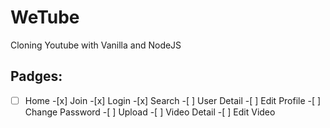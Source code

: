 # WeTube

Cloning Youtube with Vanilla and NodeJS

## Padges:

-[ ] Home -[x] Join -[x] Login -[x] Search -[ ] User Detail -[ ] Edit Profile -[ ] Change Password -[ ] Upload -[ ] Video Detail -[ ] Edit Video
